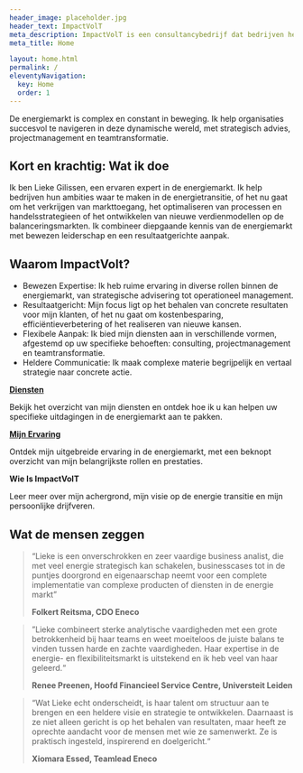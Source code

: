 ```yaml
---
header_image: placeholder.jpg
header_text: ImpactVolT
meta_description: ImpactVolT is een consultancybedrijf dat bedrijven helpt bij het realiseren van hun ambities in de energietransitie.
meta_title: Home

layout: home.html
permalink: /
eleventyNavigation:
  key: Home
  order: 1
---
```


De energiemarkt is complex en constant in beweging. Ik help organisaties succesvol te navigeren in deze dynamische wereld, met strategisch advies, projectmanagement en teamtransformatie.

## Kort en krachtig: Wat ik doe

Ik ben Lieke Gilissen, een ervaren expert in de energiemarkt. Ik help bedrijven hun ambities waar te maken in de energietransitie, of het nu gaat om het verkrijgen van markttoegang, het optimaliseren van processen en handelsstrategieen of het ontwikkelen van nieuwe verdienmodellen op de balanceringsmarkten. Ik combineer diepgaande kennis van de energiemarkt met bewezen leiderschap en een resultaatgerichte aanpak.

## Waarom ImpactVolt?

- Bewezen Expertise: Ik heb ruime ervaring in diverse rollen binnen de energiemarkt, van strategische advisering tot operationeel management.
- Resultaatgericht: Mijn focus ligt op het behalen van concrete resultaten voor mijn klanten, of het nu gaat om kostenbesparing, efficiëntieverbetering of het realiseren van nieuwe kansen.
- Flexibele Aanpak: Ik bied mijn diensten aan in verschillende vormen, afgestemd op uw specifieke behoeften: consulting, projectmanagement en teamtransformatie.
- Heldere Communicatie: Ik maak complexe materie begrijpelijk en vertaal strategie naar concrete actie.

**[Diensten](/products)**

Bekijk het overzicht van mijn diensten en ontdek hoe ik u kan helpen uw specifieke uitdagingen in de energiemarkt aan te pakken.

**[Mijn Ervaring](/about)**

Ontdek mijn uitgebreide ervaring in de energiemarkt, met een beknopt overzicht van mijn belangrijkste rollen en prestaties.

**Wie Is ImpactVolT**

Leer meer over mijn achergrond, mijn visie op de energie transitie en mijn persoonlijke drijfveren.

## Wat de mensen zeggen

> “Lieke is een onverschrokken en zeer vaardige business analist, die met veel energie strategisch kan schakelen, businesscases tot in de puntjes doorgrond en eigenaarschap neemt voor een complete implementatie van complexe producten of diensten in de energie markt”
>
> **Folkert Reitsma, CDO Eneco**

> ”Lieke combineert sterke analytische vaardigheden met een grote betrokkenheid bij haar teams en weet moeiteloos de juiste balans te vinden tussen harde en zachte vaardigheden. Haar expertise in de energie- en flexibiliteitsmarkt is uitstekend en ik heb veel van haar geleerd.“
>
> **Renee Preenen, Hoofd Financieel Service Centre, Universteit Leiden**

> “Wat Lieke echt onderscheidt, is haar talent om structuur aan te brengen en een heldere visie en strategie te ontwikkelen. Daarnaast is ze niet alleen gericht is op het behalen van resultaten, maar heeft ze oprechte aandacht voor de mensen met wie ze samenwerkt. Ze is praktisch ingesteld, inspirerend en doelgericht.“
>
> **Xiomara Essed, Teamlead Eneco**
